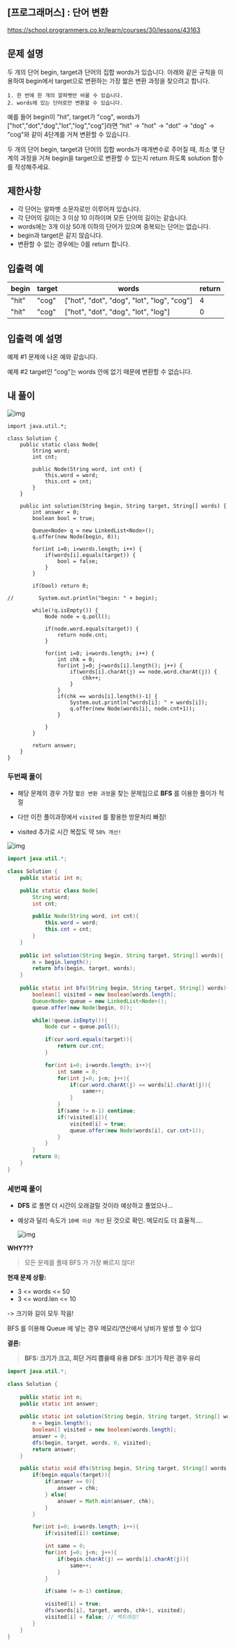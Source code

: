 ## [프로그래머스] : 단어 변환

https://school.programmers.co.kr/learn/courses/30/lessons/43163

## 문제 설명

두 개의 단어 begin, target과 단어의 집합 words가 있습니다. 아래와 같은 규칙을 이용하여 begin에서 target으로 변환하는 가장 짧은 변환 과정을 찾으려고 합니다.

```
1. 한 번에 한 개의 알파벳만 바꿀 수 있습니다.
2. words에 있는 단어로만 변환할 수 있습니다.
```

예를 들어 begin이 "hit", target가 "cog", words가 ["hot","dot","dog","lot","log","cog"]라면 "hit" -> "hot" -> "dot" -> "dog" -> "cog"와 같이 4단계를 거쳐 변환할 수 있습니다.

두 개의 단어 begin, target과 단어의 집합 words가 매개변수로 주어질 때, 최소 몇 단계의 과정을 거쳐 begin을 target으로 변환할 수 있는지 return 하도록 solution 함수를 작성해주세요.

## 제한사항

- 각 단어는 알파벳 소문자로만 이루어져 있습니다.
- 각 단어의 길이는 3 이상 10 이하이며 모든 단어의 길이는 같습니다.
- words에는 3개 이상 50개 이하의 단어가 있으며 중복되는 단어는 없습니다.
- begin과 target은 같지 않습니다.
- 변환할 수 없는 경우에는 0를 return 합니다.

## 입출력 예

| begin | target | words                                      | return |
| ----- | ------ | ------------------------------------------ | ------ |
| "hit" | "cog"  | ["hot", "dot", "dog", "lot", "log", "cog"] | 4      |
| "hit" | "cog"  | ["hot", "dot", "dog", "lot", "log"]        | 0      |

## 입출력 예 설명

예제 #1
문제에 나온 예와 같습니다.

예제 #2
target인 "cog"는 words 안에 없기 때문에 변환할 수 없습니다.

## 내 풀이

![img](https://postfiles.pstatic.net/MjAyNTA5MjRfOSAg/MDAxNzU4NjkzNjIzMTMx.PC4kZY74QdEiujFOxQ6PYgz8X3NktuHTdKDtJ1axlnkg.WlxBSZuMNS-ZT8cippUUiDfPmNeh7pU43JdumGjOBu0g.PNG/image.png?type=w773)

```
import java.util.*;

class Solution {
    public static class Node{
		String word;
		int cnt;
		
		public Node(String word, int cnt) {
			this.word = word;
			this.cnt = cnt;
		}
	}
    
    public int solution(String begin, String target, String[] words) {
        int answer = 0;
        boolean bool = true;
        
        Queue<Node> q = new LinkedList<Node>();
        q.offer(new Node(begin, 0));
        
        for(int i=0; i<words.length; i++) {
        	if(words[i].equals(target)) {
        		bool = false;
        	}
        }
        
        if(bool) return 0;
        
//        System.out.println("begin: " + begin);
        
        while(!q.isEmpty()) {
			Node node = q.poll();
			
			if(node.word.equals(target)) {
				return node.cnt;
			}
			
			for(int i=0; i<words.length; i++) {
				int chk = 0;
				for(int j=0; j<words[i].length(); j++) {
					if(words[i].charAt(j) == node.word.charAt(j)) {
						chk++;
					}
				}
				if(chk == words[i].length()-1) {
					System.out.println("words[i]: " + words[i]);
					q.offer(new Node(words[i], node.cnt+1));
				}
				
			}
		}
        
        return answer;
    }
}
```

### 두번째 풀이

* 해당 문제의 경우 가장 `짧은 변환 과정`을 찾는 문제임으로 **BFS** 를 이용한 풀이가 적절
* 다만 이전 풀이과정에서 `visited` 를 활용한 방문처리 빠짐!

* visited 추가로 시간 복잡도 약 `50% 개선!`

![img](https://postfiles.pstatic.net/MjAyNTA5MjRfMTQ4/MDAxNzU4NjkzNTg0ODcy.l1mSjSFaKTk4Li1iWbSS1qEL9FmjsAKB9KMaNSOlbZcg.KYFdetxCg_9VWogxheBKsA65cEzVNgGhWZYa5GpllGkg.PNG/image.png?type=w773)

```java
import java.util.*;

class Solution {
    public static int n;

    public static class Node{
        String word;
        int cnt;

        public Node(String word, int cnt){
            this.word = word;
            this.cnt = cnt;
        }
    }
    
    public int solution(String begin, String target, String[] words){
        n = begin.length();
        return bfs(begin, target, words);
    }
    
    public static int bfs(String begin, String target, String[] words){
        boolean[] visited = new boolean[words.length];
        Queue<Node> queue = new LinkedList<Node>();
        queue.offer(new Node(begin, 0));

        while(!queue.isEmpty()){
            Node cur = queue.poll();

            if(cur.word.equals(target)){
                return cur.cnt;
            }

            for(int i=0; i<words.length; i++){
                int same = 0;
                for(int j=0; j<n; j++){
                    if(cur.word.charAt(j) == words[i].charAt(j)){
                        same++;
                    }
                }
                if(same != n-1) continue;
                if(!visited[i]){
                    visited[i] = true;
                    queue.offer(new Node(words[i], cur.cnt+1));
                }
            }
        }
        return 0;
    }
}
```

### 세번째 풀이

* **DFS** 로 풀면 더 시간이 오래걸릴 것이라 예상하고 풀었으나...

* 예상과 달리 속도가 `10배 이상 개선` 된 것으로 확인. 메모리도 더 효율적....

  ![img](https://postfiles.pstatic.net/MjAyNTA5MjRfMzIg/MDAxNzU4Njk1Nzk0NjM4.-SwNHjfZqsL7e_bXjBq9VuKhSc880NCmcLpEeZcTSdQg.7-FgZXWbgdQaMvZSjelfUzkqFX1IbhQ5gDYCYb30DwMg.PNG/image.png?type=w773)

**WHY???**

> 모든 문제를 풀때 BFS 가 가장 빠르지 않다!

**현재 문제 상황:**

* 3 <= words <= 50
* 3 <= word.len <= 10

-> 크기와 길이 모두 작음!

BFS 를 이용해 Queue 에 넣는 경우 메모리/연산에서 낭비가 발생 할 수 있다

**결론:**

> **BFS: 크기가 크고, 최단 거리 뽑을때 유용**
> **DFS: 크기가 작은 경우 유리**

```java
import java.util.*;

class Solution {
    
    public static int n;
    public static int answer;
    
    public static int solution(String begin, String target, String[] words){
        n = begin.length();
        boolean[] visited = new boolean[words.length];
        answer = 0;
        dfs(begin, target, words, 0, visited);
        return answer;
    }

    public static void dfs(String begin, String target, String[] words, int chk, boolean[] visited){
        if(begin.equals(target)){
            if(answer == 0){
                answer = chk;
            } else{
                answer = Math.min(answer, chk);
            }
        }

        for(int i=0; i<words.length; i++){
            if(visited[i]) continue;

            int same = 0;
            for(int j=0; j<n; j++){
                if(begin.charAt(j) == words[i].charAt(j)){
                    same++;
                }
            }

            if(same != n-1) continue;

            visited[i] = true;
            dfs(words[i], target, words, chk+1, visited);
            visited[i] = false; // 백트래킹!
        }
    }
}
```

